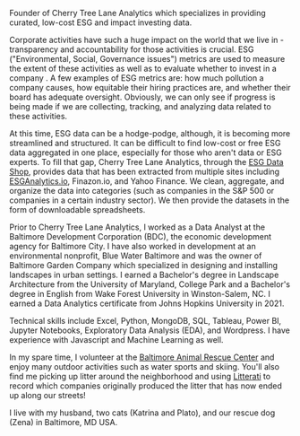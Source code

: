Founder of Cherry Tree Lane Analytics which specializes in providing curated, low-cost ESG and impact investing data. 

Corporate activities have such a huge impact on the world that we live in - transparency and accountability for those activities is crucial. ESG ("Environmental, Social, Governance issues") metrics are used to measure the extent of these activities as well as to evaluate whether to invest in a company . A few examples of ESG metrics are: how much pollution a company causes, how equitable their hiring practices are, and whether their board has adequate oversight. Obviously, we can only see if progress is being made if we are collecting, tracking, and analyzing data related to these activities.

At this time, ESG data can be a hodge-podge, although, it is becoming more streamlined and structured. 
It can be difficult to find low-cost or free ESG data aggregated in one place, especially for those who aren't data or ESG experts.
To fill that gap, Cherry Tree Lane Analytics, through the [ESG Data Shop](https://esgdatashop.io/), provides data that has been extracted from multiple sites including [ESGAnalytics.io](https://www.esganalytics.io/), Finazon.io, and Yahoo Finance. We clean, aggregate, and organize the data into categories (such as companies in the S&P 500 or companies in a certain industry sector). We then provide the datasets in the form of downloadable spreadsheets. 

Prior to Cherry Tree Lane Analytics, I worked as a Data Analyst at the Baltimore Development Corporation (BDC), the economic development agency for Baltimore City. I have also worked in development at an environmental nonprofit, Blue Water Baltimore and was the owner of Baltimore Garden Company which specialized in designing and installing landscapes in urban settings. I earned a Bachelor's degree in Landscape Architecture from the University of Maryland, College Park and a Bachelor's degree in English from Wake Forest University in Winston-Salem, NC. I earned a Data Analytics certificate from Johns Hopkins University in 2021.

Technical skills include Excel, Python, MongoDB, SQL, Tableau, Power BI, Jupyter Notebooks, Exploratory Data Analysis (EDA), and Wordpress. I have experience with Javascript and Machine Learning as well.

In my spare time, I volunteer at the [Baltimore Animal Rescue Center](https://www.barcs.org/) and enjoy many outdoor activities such as water sports and skiing. You'll also find me picking up litter around the neighborhood and using [Litterati](https://www.litterati.org/) to record which companies originally produced the litter that has now ended up along our streets!

I live with my husband, two cats (Katrina and Plato), and our rescue dog (Zena) in Baltimore, MD USA. 


<!---
Jenkir/Jenkir is a ✨ special ✨ repository because its `README.md` (this file) appears on your GitHub profile.
You can click the Preview link to take a look at your changes.
--->
